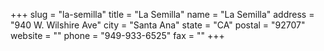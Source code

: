 +++
slug = "la-semilla"
title = "La Semilla"
name = "La Semilla"
address = "940 W. Wilshire Ave"
city = "Santa Ana"
state = "CA"
postal = "92707"
website = ""
phone = "949-933-6525"
fax = ""
+++
